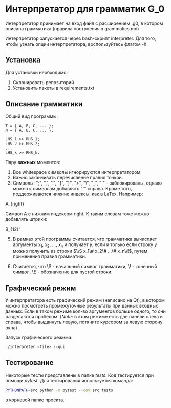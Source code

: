 # Интерпретатор для грамматик G_0

Интерпретатор принимает на вход файл с расширением .g0, в котором описана грамматика (правила построения в grammatics.md)

Интерпретатор запускается через bash-скрипт interpreter. Для того, чтобы узнать опции интерпретатора, воспользуйтесь флагом -h.

## Установка

Для установки необходимо:

1. Склонировать репозиторий
2. Установить пакеты в requirements.txt

## Описание грамматики

Общий вид программы:

```grammar
T = { A, B, C, ... };
N = { A, B, C, ... };

LHS_1 >> RHS_1;
LHS_2 >> RHS_2;
...
LHS_k >> RHS_k.
```

Пару **важных** моментов:

1. Все whitespace символы игнорируются интерпретатором.
2. Важно заканчивать перечисление правил точкой.
3. Символы: ";", ",", ".", "{", "}", ">", "\\", "\_", "'" - заблокированы, однако можно к символам добавлять "'" справа. Кроме того, поддерживаются нижние индексы, как в LaTex. Например:

A_{right}

Символ A с нижним индексом right. К таким словам тоже можно добавлять штрихи:

B_{12}'


5. В рамках этой программы считается, что грамматика вычисляет аргументы $x_1$, $x_2$, ..., $x_n$ и получает $y$, если и только если строку $y$ можно получить из строки $\\S x_1\# x_2\# ...\# x_n\\!$, путем применения правил грамматики.

7. Считается, что \\S - начальный символ грамматики, \\! - конечный символ, \\E - обозначение для пустой строки.

## Графический режим 

У интерпретатора есть графический режим (написано на Qt), в котором можно посмотреть промежуточные результаты при данных входных данных. Если в таком режиме кол-во аргументов больше одного, то они разделаются пробелом. 
(*Note*: в этом режиме есть две панели слева и справа, чтобы выдвинуть левую, потяните курсором за левую сторону окна)

Запуск графического режима:
```bash
./interpreter <file> --gui
```

## Тестирование

Некоторые тесты представлены в папке *tests*. Код тестируется при помощи *pytest*. Для тестирования используется команда:
```bash
PYTHONPATH=src python -m pytest --cov src tests
```
в корневой папке проекта.

